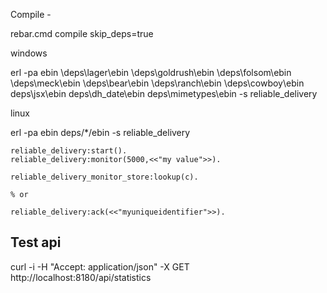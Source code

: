 

Compile -

rebar.cmd compile skip_deps=true


windows

erl -pa ebin \deps\lager\ebin \deps\goldrush\ebin \deps\folsom\ebin \deps\meck\ebin \deps\bear\ebin \deps\ranch\ebin \deps\cowboy\ebin deps\jsx\ebin deps\dh_date\ebin deps\mimetypes\ebin -s reliable_delivery

linux

erl -pa ebin deps/*/ebin -s reliable_delivery

```
reliable_delivery:start().
reliable_delivery:monitor(5000,<<"my value">>).

reliable_delivery_monitor_store:lookup(c).

% or 

reliable_delivery:ack(<<"myuniqueidentifier">>).

```

Test api
--------

curl -i -H "Accept: application/json" -X GET http://localhost:8180/api/statistics

